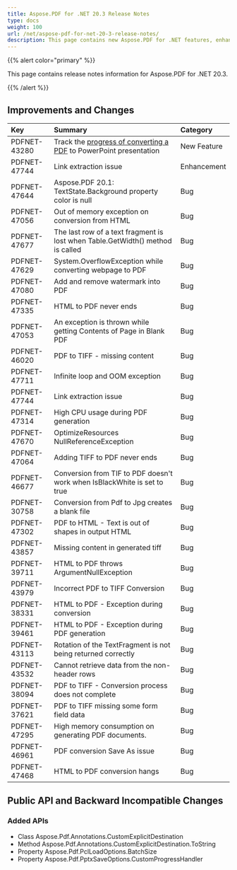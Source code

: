 ```yaml
---
title: Aspose.PDF for .NET 20.3 Release Notes
type: docs
weight: 100
url: /net/aspose-pdf-for-net-20-3-release-notes/
description: This page contains new Aspose.PDF for .NET features, enhancement, and bug fixes in 2020, version 20.3. 
---
```


{{% alert color="primary" %}} 

This page contains release notes information for Aspose.PDF for .NET 20.3.

{{% /alert %}} 
## **Improvements and Changes**

|**Key**|**Summary**|**Category**|
| :- | :- | :- |
|PDFNET-43280|Track the [progress of converting a PDF](/pdf/net/convert-pdf-to-powerpoint-pptx/#convertpdftopowerpointpptx-progressdetailofpptxconversion) to PowerPoint presentation|New Feature|
|PDFNET-47744|Link extraction issue|Enhancement|
|PDFNET-47644|Aspose.PDF 20.1: TextState.Background property color is null|Bug|
|PDFNET-47056 |Out of memory exception on conversion from HTML|Bug|
|PDFNET-47677 |The last row of a text fragment is lost when Table.GetWidth() method is called|Bug|
|PDFNET-47629 |System.OverflowException while converting webpage to PDF|Bug|
|PDFNET-47080 |Add and remove watermark into PDF|Bug|
|PDFNET-47335 |HTML to PDF never ends|Bug|
|PDFNET-47053|An exception is thrown while getting Contents of Page in Blank PDF|Bug|
|PDFNET-46020 |PDF to TIFF - missing content|Bug|
|PDFNET-47711|Infinite loop and OOM exception|Bug|
|PDFNET-47744 |Link extraction issue|Bug|
|PDFNET-47314|High CPU usage during PDF generation|Bug|
|PDFNET-47670|OptimizeResources NullReferenceException|Bug|
|PDFNET-47064|Adding TIFF to PDF never ends|Bug|
|PDFNET-46677|Conversion from TIF to PDF doesn't work when IsBlackWhite is set to true|Bug|
|PDFNET-30758|Conversion from Pdf to Jpg creates a blank file|Bug|
|PDFNET-47302|PDF to HTML - Text is out of shapes in output HTML|Bug|
|PDFNET-43857|Missing content in generated tiff|Bug|
|PDFNET-39711|HTML to PDF throws ArgumentNullException|Bug|
|PDFNET-43979|Incorrect PDF to TIFF Conversion|Bug|
|PDFNET-38331|HTML to PDF - Exception during conversion|Bug|
|PDFNET-39461|HTML to PDF - Exception during PDF generation|Bug|
|PDFNET-43113 |Rotation of the TextFragment is not being returned correctly|Bug|
|PDFNET-43532 |Cannot retrieve data from the non-header rows|Bug|
|PDFNET-38094 |PDF to TIFF - Conversion process does not complete|Bug|
|PDFNET-37621 |PDF to TIFF missing some form field data|Bug|
|PDFNET-47295 |High memory consumption on generating PDF documents.|Bug|
|PDFNET-46961 |PDF conversion Save As issue|Bug|
|PDFNET-47468 |HTML to PDF conversion hangs|Bug|
## **Public API and Backward Incompatible Changes**
### **Added APIs**
- Class Aspose.Pdf.Annotations.CustomExplicitDestination
- Method Aspose.Pdf.Annotations.CustomExplicitDestination.ToString
- Property Aspose.Pdf.PclLoadOptions.BatchSize
- Property Aspose.Pdf.PptxSaveOptions.CustomProgressHandler
